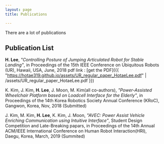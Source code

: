 ```yaml
---
layout: page
title: Publications

---
```


There are a lot of publications

## Publication List

**H. Lee**, *"Controlling Posture of Jumping Articulated Robot for Stable Landing"*, in Proceedings of
the 15th IEEE Conference on Ubiquitous Robots (UR), Hawaii, USA, June, 2018
pdf link : [get the PDF]({{ "https://hotae319.github.io/assets/UR_regular_paper_HotaeLee.pdf" | /assets/UR_regular_paper_HotaeLee.pdf }})

K. Kim, J. Kim, **H. Lee**, J. Moon, M. Kim(all co-authors), *"Power-Assisted Wheelchair Platform
based on Loadcell Interface for the Elderly"*, in Proceedings of the 14th Korea Robotics Society Annual
Conference (KRoC), Gangwon, Korea, Nov, 2018 (Submitted)

J. Kim, M. Kim, **H. Lee**, K. Kim, J. Moon, *"AVEC: Power Assist Vehicle Enriching Communication using Intuitive Interface"*, Student Design Competition and Late-Breaking papars, in Proceedings of the 14th Annual ACM/IEEE International Conference on Human Robot Interaction(HRI), Daegu, Korea, March, 2019 (Summited)
